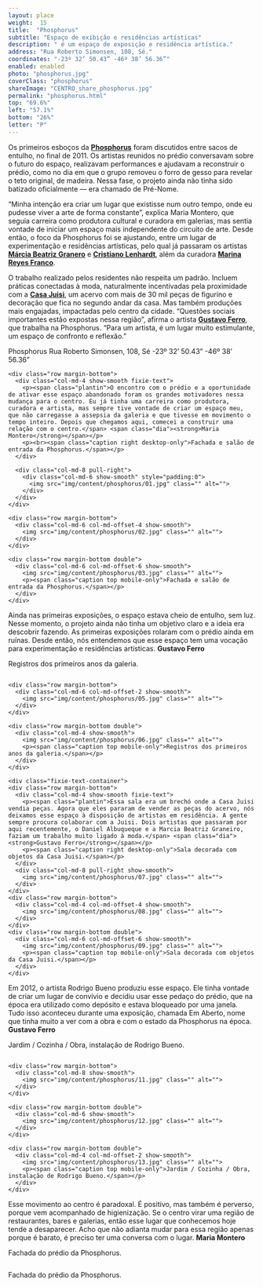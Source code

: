 ```yaml
---
layout: place
weight:  15
title:  "Phosphorus"
subtitle: "Espaço de exibição e residências artísticas"
description: " é um espaço de exposição e residência artística."
address: "Rua Roberto Simonsen, 108, Sé."
coordinates: "-23º 32’ 50.43” -46º 38’ 56.36”"
enabled: enabled
photo: "phosphorus.jpg"
coverClass: "phosphorus"
shareImage: "CENTRO_share_phosphorus.jpg"
permalink: "phosphorus.html"
top: "69.6%"
left: "57.1%"
bottom: "26%"
letter: "P"
---
```


<div class="container">
  <div class="row">
    <div class="col-md-10 col-md-offset-1">
      <p>Os primeiros esboços da <a href="http://cargocollective.com/phosphorus" targe="_blank"><strong>Phosphorus</strong></a> foram discutidos entre sacos de entulho, no final de 2011. Os artistas reunidos no prédio conversavam sobre o futuro do espaço, realizavam performances e ajudavam a reconstruir o prédio, como no dia em que o grupo removeu o forro de gesso para revelar o teto original, de madeira. Nessa fase, o projeto ainda não tinha sido batizado oficialmente — era chamado de Pré-Nome.</p>
      <p>“Minha intenção era criar um lugar que existisse num outro tempo, onde eu pudesse viver a arte de forma constante”, explica Maria Montero, que seguia carreira como produtora cultural e curadora em galerias, mas sentia vontade de iniciar um espaço mais independente do circuito de arte. Desde então, o foco da Phosphorus foi se ajustando, entre um lugar de experimentação e residências artísticas, pelo qual já passaram os artistas <a href="http://www.marciabeatrizgranero.com/" target="_blank"><strong>Márcia Beatriz Granero</strong></a> e <a href="http://cristianolenhardt.com.br/" target="_blank"><strong>Cristiano Lenhardt</strong></a>, além da curadora <a href="http://www.marina-reyes.com/" target="_blank"><strong>Marina Reyes Franco</strong></a>.</p>
      <p>O trabalho realizado pelos residentes não respeita um padrão. Incluem práticas conectadas à moda, naturalmente incentivadas pela proximidade com a <a href="https://www.facebook.com/CasaJuisi" target="_blank"><strong>Casa Juisi</strong></a>, um acervo com mais de 30 mil peças de figurino e decoração que fica no segundo andar da casa. Mas também produções mais engajadas, impactadas pelo centro da cidade. “Questões sociais importantes estão expostas nessa região”, afirma o artista <a href="http://gustavoferro.org/" target="_blank"><strong>Gustavo Ferro</strong></a>, que trabalha na Phosphorus. “Para um artista, é um lugar muito estimulante, um espaço de confronto e reflexão.”</p>
    </div>
  </div>

  <div class="location row">
    <div class="col-md-4 col-md-offset-4 text-center">
      <span class="company">Phosphorus</span>
      <span class="address">Rua Roberto Simonsen, 108, Sé</span>
      <span class="coordinates">-23º 32’ 50.43” -46º 38’ 56.36”</span>
      <div class="compass"></div>
    </div>
  </div>

</div>

<div class="centro-container">

  <!-- bloco 1 -->
  <div class="fixie-text-container">

    <div class="row margin-bottom">
      <div class="col-md-4 show-smooth fixie-text">
        <p><span class="plantin">O encontro com o prédio e a oportunidade de ativar esse espaço abandonado foram os grandes motivadores nessa mudança para o centro. Eu já tinha uma carreira como produtora, curadora e artista, mas sempre tive vontade de criar um espaço meu, que não carregasse a assepsia da galeria e que tivesse em movimento o tempo inteiro. Depois que chegamos aqui, comecei a construir uma relação com o centro.</span> <span class="dia"><strong>Maria Montero</strong></span></p>
        <p><br><span class="caption right desktop-only">Fachada e salão de entrada da Phosphorus.</span></p>
      </div>

      <div class="col-md-8 pull-right">
      	<div class="col-md-6 show-smooth" style="padding:0">
          <img src="img/content/phosphorus/01.jpg" class="" alt="">
      	</div>
      </div>
    </div>

    <div class="row margin-bottom">
      <div class="col-md-6 col-md-offset-4 show-smooth">
        <img src="img/content/phosphorus/02.jpg" class="" alt="">
      </div>
    </div>

    <div class="row margin-bottom double">
      <div class="col-md-6 col-md-offset-6 show-smooth">
        <img src="img/content/phosphorus/03.jpg" class="" alt="">
        <p><span class="caption top mobile-only">Fachada e salão de entrada da Phosphorus.</span></p>
      </div>
    </div>

  </div>

  <!-- bloco 2 -->
  <div class="fixie-text-container">
    <div class="row margin-bottom">
      <div class="col-md-4 show-smooth fixie-text f-right">
        <p><span class="plantin">Ainda nas primeiras exposições, o espaço estava cheio de entulho, sem luz. Nesse momento, o projeto ainda não tinha um objetivo claro e a ideia era descobrir fazendo. As primeiras exposições rolaram com o prédio ainda em ruínas. Desde então, nós entendemos que esse espaço tem uma vocação para experimentação e residências artísticas.</span> <span class="dia"><strong>Gustavo Ferro</strong></span></p>
        <p><span class="caption left desktop-only">Registros dos primeiros anos da galeria.</span></p>
      </div>
      <div class="col-md-8 show-smooth">
        <img src="img/content/phosphorus/04.jpg" class="" alt="">
      </div>
    </div>

    <div class="row margin-bottom">
      <div class="col-md-6 col-md-offset-2 show-smooth">
        <img src="img/content/phosphorus/05.jpg" class="" alt="">
      </div>
    </div>

    <div class="row margin-bottom double">
      <div class="col-md-4 show-smooth">
        <img src="img/content/phosphorus/06.jpg" class="" alt="">
        <p><span class="caption top mobile-only">Registros dos primeiros anos da galeria.</span></p>
      </div>
    </div>

  </div>

  <!-- bloco 3 -->
    <div class="fixie-text-container">
    <div class="row margin-bottom">
      <div class="col-md-4 show-smooth fixie-text">
        <p><span class="plantin">Essa sala era um brechó onde a Casa Juisi vendia peças. Agora que eles pararam de vender as peças do acervo, nós deixamos esse espaço à disposição de artistas em residência. A gente sempre procura colaborar com a Juisi. Dois artistas que passaram por aqui recentemente, o Daniel Albuqueque e a Marcia Beatriz Graneiro, faziam um trabalho muito ligado à moda.</span> <span class="dia"><strong>Gustavo Ferro</strong></span></p>
        <p><span class="caption right desktop-only">Sala decorada com objetos da Casa Juisi.</span></p>
      </div>
      <div class="col-md-8 pull-right show-smooth">
        <img src="img/content/phosphorus/07.jpg" class="" alt="">
      </div>
    </div>
    <div class="row margin-bottom">
      <div class="col-md-4 col-md-offset-4 show-smooth">
        <img src="img/content/phosphorus/08.jpg" class="" alt="">
      </div>
    </div>
    <div class="row margin-bottom double">
      <div class="col-md-6 col-md-offset-6 show-smooth">
        <img src="img/content/phosphorus/09.jpg" class="" alt="">
        <p><span class="caption top mobile-only">Sala decorada com objetos da Casa Juisi.</span></p>
      </div>
    </div>
  </div>

  <!-- bloco 4 -->
  <div class="fixie-text-container">
    <div class="row margin-bottom">
      <div class="col-md-4 show-smooth fixie-text f-right">
        <p><span class="plantin">Em 2012, o artista Rodrigo Bueno produziu esse espaço. Ele tinha vontade de criar um lugar de convívio e decidiu usar esse pedaço do prédio, que na época era utilizado como depósito e estava bloqueado por uma janela. Tudo isso aconteceu durante uma exposição, chamada Em Aberto, nome que tinha muito a ver com a obra e com o estado da Phosphorus na época.</span> <span class="dia"><strong>Gustavo Ferro</strong></span></p>
        <p><span class="caption left desktop-only">Jardim / Cozinha / Obra, instalação de Rodrigo Bueno.</span></p>
      </div>
      <div class="col-md-4 col-md-offset-4 show-smooth">
        <img src="img/content/phosphorus/10.jpg" class="" alt="">
      </div>
    </div>

    <div class="row margin-bottom">
      <div class="col-md-8 show-smooth">
        <img src="img/content/phosphorus/11.jpg" class="" alt="">
      </div>
    </div>

    <div class="row margin-bottom double">
      <div class="col-md-6 show-smooth">
        <img src="img/content/phosphorus/12.jpg" class="" alt="">
      </div>
    </div>

    <div class="row margin-bottom double">
      <div class="col-md-4 col-md-offset-2 show-smooth">
        <img src="img/content/phosphorus/13.jpg" class="" alt="">
        <p><span class="caption top mobile-only">Jardim / Cozinha / Obra, instalação de Rodrigo Bueno.</span></p>
      </div>
    </div>

  </div>

  <!-- bloco 5 -->
  <div class="fixie-text-container">
    <div class="row margin-bottom">
      <div class="col-md-4 show-smooth fixie-text">
      	<p><span class="plantin">Esse movimento ao centro é paradoxal. É positivo, mas também é perverso, porque vem acompanhado de higienização. Se o centro virar uma região de restaurantes, bares e galerias, então esse lugar que conhecemos hoje tende a desaparecer. Acho que não adianta mudar para essa região apenas porque é barato, é preciso ter uma conversa com o lugar.</span> <span class="dia"><strong>Maria Montero</strong></span></p>
        <p><span class="caption right desktop-only">Fachada do prédio da Phosphorus.</span></p>
      </div>
      <div class="col-md-8 pull-right show-smooth">
        <img src="img/content/phosphorus/14.jpg" class="" alt="">
      </div>
    </div>
    <div class="row margin-bottom">
      <div class="col-md-6 col-md-offset-6 show-smooth">
        <img src="img/content/phosphorus/15.jpg" class="" alt="">
        <p><span class="caption top mobile-only">Fachada do prédio da Phosphorus.</span></p>
      </div>
    </div>
  </div>

</div>


<div class="full-width map-holder">
  <!-- <div id="map-container"></div> -->
  <!-- <iframe src="https://www.google.com/maps/embed?pb=!1m14!1m8!1m3!1d3658.090132753457!2d-46.636655000000005!3d-23.5292604!3m2!1i1024!2i768!4f13.1!3m3!1m2!1s0x94ce5860b2823481%3A0xdb5ed1cfdd63acf!2sR.+Tr%C3%AAs+Rios%2C+252+-+Bom+Retiro%2C+S%C3%A3o+Paulo+-+SP!5e0!3m2!1sen!2sbr!4v1425680261565" width="100%" height="820" frameborder="0" style="border:0"></iframe> -->
</div>
